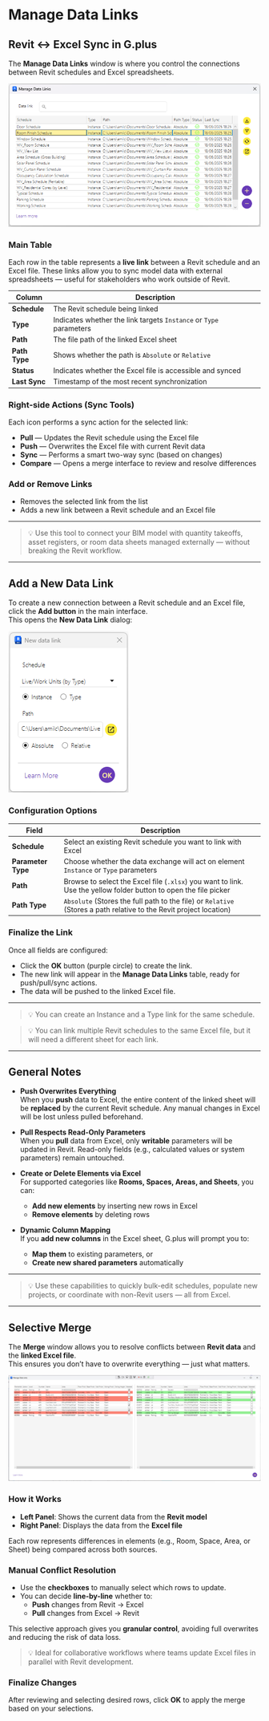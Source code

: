 ﻿# Manage Data Links 
## Revit ↔ Excel Sync in G.plus

The **Manage Data Links** window is where you control the connections between Revit schedules and Excel spreadsheets.

![Manage Data Links](../assets/images/ManageLinks.png)

### Main Table

Each row in the table represents a **live link** between a Revit schedule and an Excel file. These links allow you to sync model data with external spreadsheets — useful for stakeholders who work outside of Revit.

| Column       | Description |
|--------------|-------------|
| **Schedule** | The Revit schedule being linked |
| **Type**     | Indicates whether the link targets `Instance` or `Type` parameters |
| **Path**     | The file path of the linked Excel sheet |
| **Path Type**| Shows whether the path is `Absolute` or `Relative` |
| **Status**   | Indicates whether the Excel file is accessible and synced |
| **Last Sync**| Timestamp of the most recent synchronization |


### Right-side Actions (Sync Tools)

Each icon performs a sync action for the selected link:

- **Pull** — Updates the Revit schedule using the Excel file
- **Push** — Overwrites the Excel file with current Revit data
- **Sync** — Performs a smart two-way sync (based on changes)
- **Compare** — Opens a merge interface to review and resolve differences

### Add or Remove Links

- Removes the selected link from the list  
- Adds a new link between a Revit schedule and an Excel file  

---

> 💡 Use this tool to connect your BIM model with quantity takeoffs, asset registers, or room data sheets managed externally — without breaking the Revit workflow.

---
## Add a New Data Link

To create a new connection between a Revit schedule and an Excel file, click the **Add button** in the main interface.  
This opens the **New Data Link** dialog:

![New Data Link](../assets/images/NewDataLink.png)

### Configuration Options

| Field           | Description |
|----------------|-------------|
| **Schedule**    | Select an existing Revit schedule you want to link with Excel |
| **Parameter Type** | Choose whether the data exchange will act on element `Instance` or `Type` parameters |
| **Path**        | Browse to select the Excel file (`.xlsx`) you want to link. Use the yellow folder button to open the file picker |
| **Path Type**   | `Absolute` (Stores the full path to the file) or `Relative` (Stores a path relative to the Revit project location) |

### Finalize the Link

Once all fields are configured:
- Click the **OK** button (purple circle) to create the link.  
- The new link will appear in the **Manage Data Links** table, ready for push/pull/sync actions.  
- The data will be pushed to the linked Excel file.  
---

> 💡 You can create an Instance and a Type link for the same schedule.  

> 💡 You can link multiple Revit schedules to the same Excel file, but it will need a different sheet for each link.

---
## General Notes

- **Push Overwrites Everything**  
  When you **push** data to Excel, the entire content of the linked sheet will be **replaced** by the current Revit schedule. Any manual changes in Excel will be lost unless pulled beforehand.

- **Pull Respects Read-Only Parameters**  
  When you **pull** data from Excel, only **writable** parameters will be updated in Revit. Read-only fields (e.g., calculated values or system parameters) remain untouched.

- **Create or Delete Elements via Excel**  
  For supported categories like **Rooms, Spaces, Areas, and Sheets**, you can:
  - **Add new elements** by inserting new rows in Excel
  - **Remove elements** by deleting rows

- **Dynamic Column Mapping**  
  If you **add new columns** in the Excel sheet, G.plus will prompt you to:  
  - **Map them** to existing parameters, or  
  - **Create new shared parameters** automatically
---

> 💡 Use these capabilities to quickly bulk-edit schedules, populate new projects, or coordinate with non-Revit users — all from Excel.

---
## Selective Merge

The **Merge** window allows you to resolve conflicts between **Revit data** and the **linked Excel file**.  
This ensures you don’t have to overwrite everything — just what matters.

![New Data Link](../assets/images/Compare.png)

### How it Works

- **Left Panel**: Shows the current data from the **Revit model**  
- **Right Panel**: Displays the data from the **Excel file**  

Each row represents differences in elements (e.g., Room, Space, Area, or Sheet) being compared across both sources.

### Manual Conflict Resolution

- Use the **checkboxes** to manually select which rows to update.  
- You can decide **line-by-line** whether to:  
  - **Push** changes from Revit → Excel  
  - **Pull** changes from Excel → Revit  

This selective approach gives you **granular control**, avoiding full overwrites and reducing the risk of data loss.

> 💡 Ideal for collaborative workflows where teams update Excel files in parallel with Revit development.

### Finalize Changes

After reviewing and selecting desired rows, click **OK** to apply the merge based on your selections.
